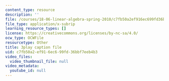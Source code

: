 ```yaml
---
content_type: resource
description: ''
file: /courses/18-06-linear-algebra-spring-2010/c7fb50a2ef916ec699fd36bbf7eeb4b3_MsIvs_6vC38.srt
file_type: application/x-subrip
learning_resource_types: []
license: https://creativecommons.org/licenses/by-nc-sa/4.0/
ocw_type: OCWFile
resourcetype: Other
title: 3play caption file
uid: c7fb50a2-ef91-6ec6-99fd-36bbf7eeb4b3
video_files:
  video_thumbnail_file: null
video_metadata:
  youtube_id: null
---
```

